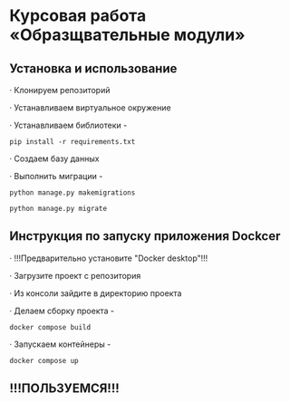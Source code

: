 # Курсовая работа «Образщвательные модули»


## Установка и использование 

· Клонируем репозиторий

· Устанавливаем виртуальное окружение

· Устанавливаем библиотеки -

    pip install -r requirements.txt

· Создаем базу данных

· Выполнить миграции -

    python manage.py makemigrations

    python manage.py migrate

## Инструкция по запуску приложения Dockcer

· !!!Предварительно установите "Docker desktop"!!!

· Загрузите проект с репозитория

· Из консоли зайдите в директорию проекта

· Делаем сборку проекта -

    docker compose build

· Запускаем контейнеры - 

    docker compose up

## !!!ПОЛЬЗУЕМСЯ!!!
